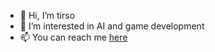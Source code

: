 - 👋 Hi, I’m tirso
- 👀 I’m interested in AI and game development
- 📫 You can reach me [here](mailto:lopezausens@icloud.com)

<!---
r0llingclouds/r0llingclouds is a ✨ special ✨ repository because its `README.md` (this file) appears on your GitHub profile.
You can click the Preview link to take a look at your changes.
--->
